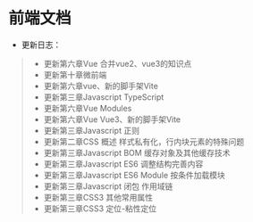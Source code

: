 # 前端文档
- 更新日志：
> * 更新第六章Vue 合并vue2、vue3的知识点
> * 更新第十章微前端
> * 更新第六章vue、新的脚手架Vite
> * 更新第三章Javascript TypeScript
> * 更新第六章Vue Modules 
> * 更新第六章Vue Vue3、新的脚手架Vite
> * 更新第三章Javascript 正则
> * 更新第二章CSS 概述 样式私有化，行内块元素的特殊问题
> * 更新第三章Javascript BOM 缓存对象及其他缓存技术
> * 更新第三章Javascript ES6 调整结构完善内容
> * 更新第三章Javascript ES6 Module 按条件加载模块
> * 更新第三章Javascript 闭包 作用域链
> * 更新第三章CSS3 其他常用属性
> * 更新第三章CSS3 定位-粘性定位